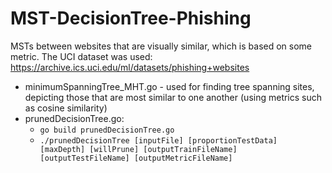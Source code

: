 # MST-DecisionTree-Phishing
MSTs between websites that are visually similar, which is based on some metric. The UCI dataset was used: https://archive.ics.uci.edu/ml/datasets/phishing+websites

  - minimumSpanningTree_MHT.go - used for finding tree spanning sites, depicting those that are most similar to one another (using metrics such as cosine similarity)
  - prunedDecisionTree.go:
    - `go build prunedDecisionTree.go`
    - `./prunedDecisionTree [inputFile] [proportionTestData] [maxDepth] [willPrune] [outputTrainFileName] [outputTestFileName] [outputMetricFileName]`

